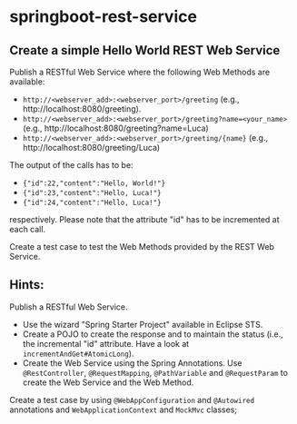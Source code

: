 # springboot-rest-service
## Create a simple Hello World REST Web Service
Publish a RESTful Web Service where the following Web Methods are available:
* ```http://<webserver_add>:<webserver_port>/greeting``` (e.g., http://localhost:8080/greeting).
* ```http://<webserver_add>:<webserver_port>/greeting?name=<your_name>``` (e.g., http://localhost:8080/greeting?name=Luca)
* ```http://<webserver_add>:<webserver_port>/greeting/{name}``` (e.g., http://localhost:8080/greeting/Luca)

The output of the calls has to be:
* ```{"id":22,"content":"Hello, World!"}```
* ```{"id":23,"content":"Hello, Luca!"}```
* ```{"id":24,"content":"Hello, Luca!"}```

respectively. Please note that the attribute "id" has to be incremented at each call.

Create a test case to test the Web Methods provided by the REST Web Service.


## Hints:
Publish a RESTful Web Service.
* Use the wizard "Spring Starter Project" available in Eclipse STS.
* Create a POJO to create the response and to maintain the status (i.e., the incremental "id" attribute. Have a look at ```incrementAndGet#AtomicLong```).
* Create the Web Service using the Spring Annotations. Use ```@RestController```, ```@RequestMapping```, ```@PathVariable``` and ```@RequestParam``` to create the Web Service and the Web Method.

Create a test case by using ```@WebAppConfiguration``` and ```@Autowired``` annotations and ```WebApplicationContext``` and ```MockMvc``` classes;